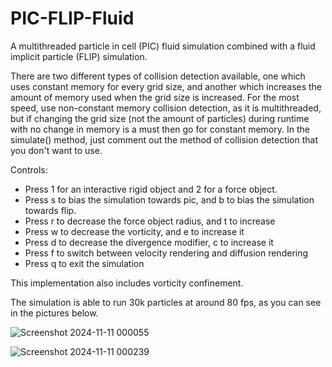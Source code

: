 # PIC-FLIP-Fluid
A multithreaded particle in cell (PIC) fluid simulation combined with a fluid implicit particle (FLIP) simulation. 

There are two different types of collision detection available, one which uses constant memory for every grid size, and another which increases the amount of memory used when the grid size is increased. For the most speed, use non-constant memory collision detection, as it is multithreaded, but if changing the grid size (not the amount of particles) during runtime with no change in memory is a must then go for constant memory.
In the simulate() method, just comment out the method of collision detection that you don't want to use.

Controls:
-   Press 1 for an interactive rigid object and 2 for a force object.
-   Press s to bias the simulation towards pic, and b to bias the simulation towards flip.
-   Press r to decrease the force object radius, and t to increase
-   Press w to decrease the vorticity, and e to increase it
-   Press d to decrease the divergence modifier, c to increase it
-   Press f to switch between velocity rendering and diffusion rendering
-   Press q to exit the simulation

This implementation also includes vorticity confinement.

The simulation is able to run 30k particles at around 80 fps, as you can see in the pictures below.

![Screenshot 2024-11-11 000055](https://github.com/user-attachments/assets/b5d76477-b647-44a8-98c6-88b33f32bd13)

![Screenshot 2024-11-11 000239](https://github.com/user-attachments/assets/7cdf9d67-af4b-419b-a21e-06990b2f07d0)
